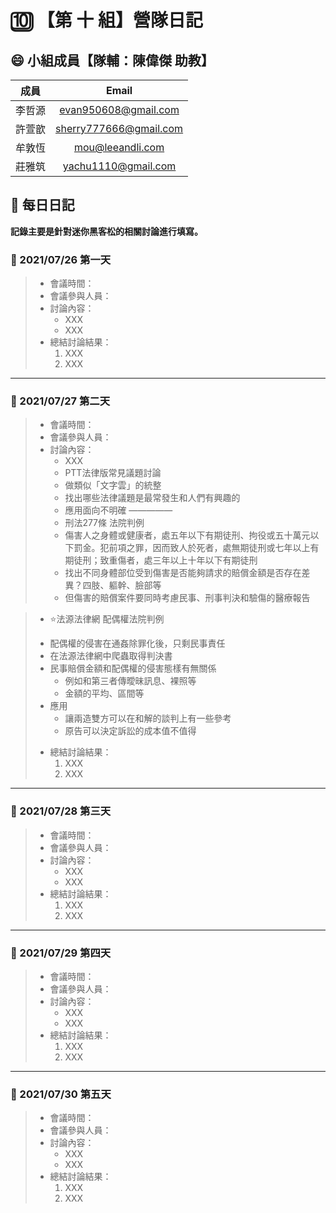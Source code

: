 # :keycap_ten: 【第 十 組】營隊日記

## :smile: 小組成員【隊輔：陳偉傑 助教】
|  成員  |         Email          |
| :----: | :--------------------: |
| 李哲源 |  evan950608@gmail.com  |
| 許萱歆 | sherry777666@gmail.com |
| 牟敦恆 |    mou@leeandli.com    |
| 莊雅筑 |  yachu1110@gmail.com   |

## :memo: 每日日記  
**記錄主要是針對迷你黑客松的相關討論進行填寫。**

### :round_pushpin: 2021/07/26 第一天
> * 會議時間：
> * 會議參與人員：
> * 討論內容：  
>    * XXX
>    * XXX
> * 總結討論結果：  
>    1. XXX
>    2. XXX
---
### :round_pushpin: 2021/07/27 第二天
> * 會議時間：
> * 會議參與人員：
> * 討論內容：  
>    * XXX
>    * PTT法律版常見議題討論
>    - 做類似「文字雲」的統整
>    - 找出哪些法律議題是最常發生和人們有興趣的
>    - 應用面向不明確
—————
>    * 刑法277條 法院判例
>    - 傷害人之身體或健康者，處五年以下有期徒刑、拘役或五十萬元以下罰金。犯前項之罪，因而致人於死者，處無期徒刑或七年以上有期徒刑；致重傷者，處三年以上十年以下有期徒刑
>    - 找出不同身體部位受到傷害是否能夠請求的賠償金額是否存在差異？四肢、軀幹、臉部等
>    - 但傷害的賠償案件要同時考慮民事、刑事判決和驗傷的醫療報告

>    * ⭐️法源法律網 配偶權法院判例
>    - 配偶權的侵害在通姦除罪化後，只剩民事責任
>    - 在法源法律網中爬蟲取得判決書
>    - 民事賠償金額和配偶權的侵害態樣有無關係
>        - 例如和第三者傳曖昧訊息、裸照等
>        - 金額的平均、區間等
>    - 應用
>        - 讓兩造雙方可以在和解的談判上有一些參考
>        - 原告可以決定訴訟的成本值不值得
> * 總結討論結果：  
>    1. XXX
>    2. XXX
---
### :round_pushpin: 2021/07/28 第三天
> * 會議時間：
> * 會議參與人員：
> * 討論內容：  
>    * XXX
>    * XXX
> * 總結討論結果：  
>    1. XXX
>    2. XXX
---
### :round_pushpin: 2021/07/29 第四天
> * 會議時間：
> * 會議參與人員：
> * 討論內容：  
>    * XXX
>    * XXX
> * 總結討論結果：  
>    1. XXX
>    2. XXX
---
### :round_pushpin: 2021/07/30 第五天
> * 會議時間：
> * 會議參與人員：
> * 討論內容：  
>    * XXX
>    * XXX
> * 總結討論結果：  
>    1. XXX
>    2. XXX
